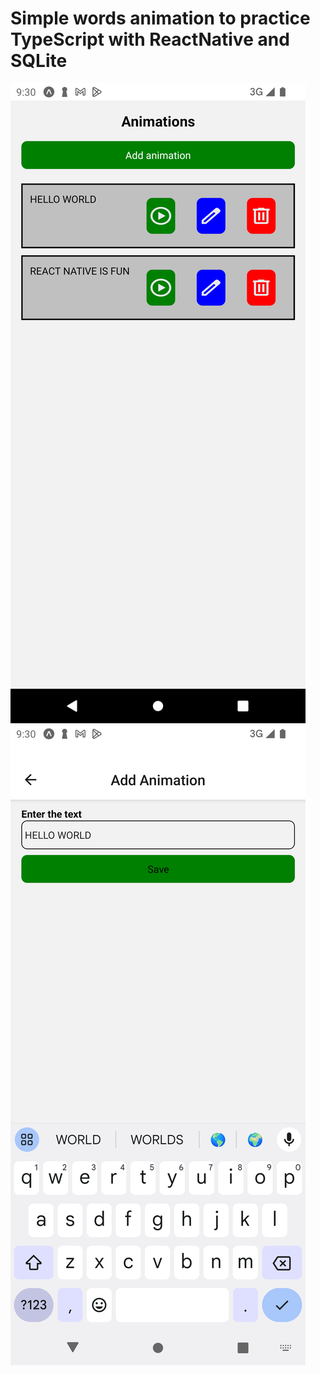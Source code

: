 # Simple words animation to practice TypeScript with ReactNative and SQLite

![result2](https://github.com/EllianCampos/animated-words-react-native/blob/master/assets/images/result/resul2.png?raw=true)
![result1](https://github.com/EllianCampos/animated-words-react-native/blob/master/assets/images/result/result1.png?raw=true)
